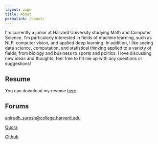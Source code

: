 ```yaml
---
layout: page
title: About
permalink: /about/
---
```


I'm currently a junior at Harvard University studying Math and Computer Science. I'm particularly interested in fields of machine learning, such as NLP, computer vision, and applied deep learning. In addition, I like seeing data science, computation, and statistical thinking applied to a variety of fields, from biology and business to sports and politics. I love discussing new ideas and thoughts; feel free to hit me up with any questions or suggestions!

## Resume

You can download my resume [here][1].

[1]:{{https://www.github.com/anihamde/anihamde.github.io}}/downloads/anirudh_suresh_resume.pdf

## Forums

[anirudh_suresh@college.harvard.edu](mailto:anirudh_suresh@college.harvard.edu)

[Quora](https://www.quora.com/profile/Anirudh-Suresh-2)

[Github](https://www.github.com/anihamde)
